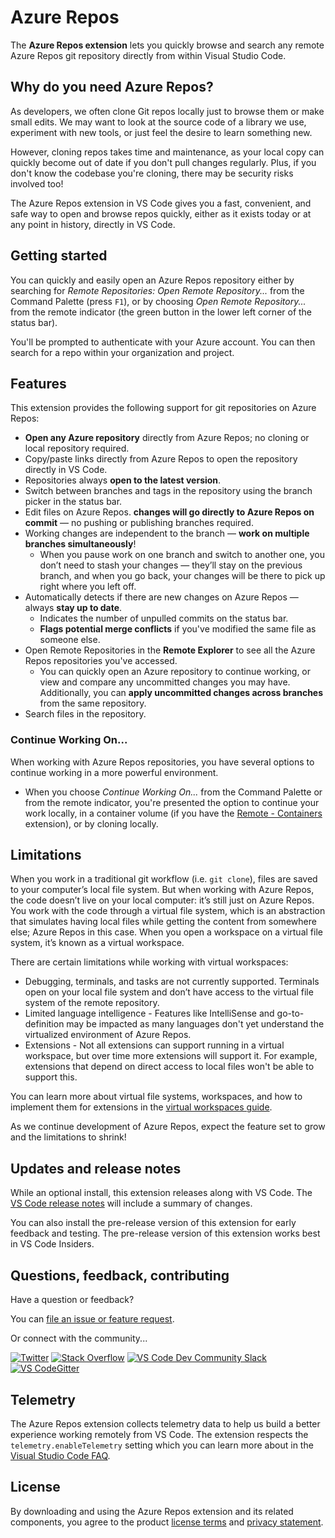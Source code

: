 # Azure Repos

The **Azure Repos extension** lets you quickly browse and search any remote Azure Repos git repository directly from within Visual Studio Code.

## Why do you need Azure Repos?

As developers, we often clone Git repos locally just to browse them or make small edits. We may want to look at the source code of a library we use, experiment with new tools, or just feel the desire to learn something new.

However, cloning repos takes time and maintenance, as your local copy can quickly become out of date if you don't pull changes regularly. Plus, if you don't know the codebase you're cloning, there may be security risks involved too!

The Azure Repos extension in VS Code gives you a fast, convenient, and safe way to open and browse repos quickly, either as it exists today or at any point in history, directly in VS Code.

## Getting started

You can quickly and easily open an Azure Repos repository either by searching for _Remote Repositories: Open Remote Repository..._ from the Command Palette (press `F1`), or by choosing _Open Remote Repository..._ from the remote indicator (the green button in the lower left corner of the status bar).

You'll be prompted to authenticate with your Azure account. You can then search for a repo within your organization and project.

## Features

This extension provides the following support for git repositories on Azure Repos:

- **Open any Azure repository** directly from Azure Repos; no cloning or local repository required.
- Copy/paste links directly from Azure Repos to open the repository directly in VS Code.
- Repositories always **open to the latest version**.
- Switch between branches and tags in the repository using the branch picker in the status bar.
- Edit files on Azure Repos. **changes will go directly to Azure Repos on commit** &mdash; no pushing or publishing branches required.
- Working changes are independent to the branch &mdash; **work on multiple branches simultaneously**!
  - When you pause work on one branch and switch to another one, you don’t need to stash your changes &mdash; they’ll stay on the previous branch, and when you go back, your changes will be there to pick up right where you left off.
- Automatically detects if there are new changes on Azure Repos &mdash; always **stay up to date**.
  - Indicates the number of unpulled commits on the status bar.
  - **Flags potential merge conflicts** if you've modified the same file as someone else.
- Open Remote Repositories in the **Remote Explorer** to see all the Azure Repos repositories you've accessed.
  - You can quickly open an Azure repository to continue working, or view and compare any uncommitted changes you may have. Additionally, you can **apply uncommitted changes across branches** from the same repository.
- Search files in the repository.

### Continue Working On...

When working with Azure Repos repositories, you have several options to continue working in a more powerful environment.

- When you choose _Continue Working On..._ from the Command Palette or from the remote indicator, you're presented the option to continue your work locally, in a container volume (if you have the [Remote - Containers](https://marketplace.visualstudio.com/items?itemName=ms-vscode-remote.remote-containers) extension), or by cloning locally.

## Limitations

When you work in a traditional git workflow (i.e. `git clone`), files are saved to your computer’s local file system. But when working with Azure Repos, the code doesn’t live on your local computer: it’s still just on Azure Repos. You work with the code through a virtual file system, which is an abstraction that simulates having local files while getting the content from somewhere else; Azure Repos in this case. When you open a workspace on a virtual file system, it’s known as a virtual workspace.

There are certain limitations while working with virtual workspaces:

- Debugging, terminals, and tasks are not currently supported. Terminals open on your local file system and don’t have access to the virtual file system of the remote repository.
- Limited language intelligence - Features like IntelliSense and go-to-definition may be impacted as many languages don't yet understand the virtualized environment of Azure Repos.
- Extensions - Not all extensions can support running in a virtual workspace, but over time more extensions will support it. For example, extensions that depend on direct access to local files won't be able to support this.

You can learn more about virtual file systems, workspaces, and how to implement them for extensions in the [virtual workspaces guide](https://github.com/microsoft/vscode/wiki/Virtual-Workspaces).

As we continue development of Azure Repos, expect the feature set to grow and the limitations to shrink!

## Updates and release notes

While an optional install, this extension releases along with VS Code. The [VS Code release notes](https://code.visualstudio.com/updates/) will include a summary of changes.

You can also install the pre-release version of this extension for early feedback and testing. The pre-release version of this extension works best in VS Code Insiders.

## Questions, feedback, contributing

Have a question or feedback?

You can [file an issue or feature request](https://github.com/microsoft/vscode-remote-repositories-github).

Or connect with the community...

[![Twitter](https://raw.githubusercontent.com/microsoft/vscode-remote-repositories-github/main/docs/Twitter_Social_Icon_24x24.png)](https://twitter.com/code) [![Stack Overflow](https://raw.githubusercontent.com/microsoft/vscode-remote-repositories-github/main/docs/so-image-24x24.png)](https://stackoverflow.com/questions/tagged/vscode) [![VS Code Dev Community Slack](https://raw.githubusercontent.com/microsoft/vscode-remote-repositories-github/main/docs/Slack_Mark-24x24.png)](https://aka.ms/vscode-dev-community) [![VS CodeGitter](https://raw.githubusercontent.com/microsoft/vscode-remote-repositories-github/main/docs/gitter-icon-24x24.png)](https://gitter.im/Microsoft/vscode)

## Telemetry

The Azure Repos extension collects telemetry data to help us build a better experience working remotely from VS Code. The extension respects the `telemetry.enableTelemetry` setting which you can learn more about in the [Visual Studio Code FAQ](https://aka.ms/vscode-remote/telemetry).

## License

By downloading and using the Azure Repos extension and its related components, you agree to the product [license terms](https://marketplace.visualstudio.com/items/ms-vscode.azure-repos/license) and [privacy statement](https://www.microsoft.com/en-us/privacystatement/EnterpriseDev/default.aspx).
